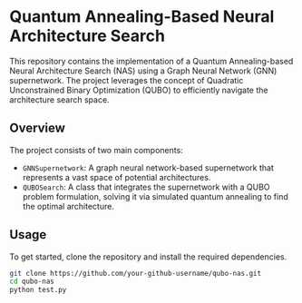 # Quantum Annealing-Based Neural Architecture Search

This repository contains the implementation of a Quantum Annealing-based Neural Architecture Search (NAS) using a Graph Neural Network (GNN) supernetwork. The project leverages the concept of Quadratic Unconstrained Binary Optimization (QUBO) to efficiently navigate the architecture search space.

## Overview

The project consists of two main components:
- `GNNSupernetwork`: A graph neural network-based supernetwork that represents a vast space of potential architectures.
- `QUBOSearch`: A class that integrates the supernetwork with a QUBO problem formulation, solving it via simulated quantum annealing to find the optimal architecture.

## Usage

To get started, clone the repository and install the required dependencies.

```bash
git clone https://github.com/your-github-username/qubo-nas.git
cd qubo-nas
python test.py
```
